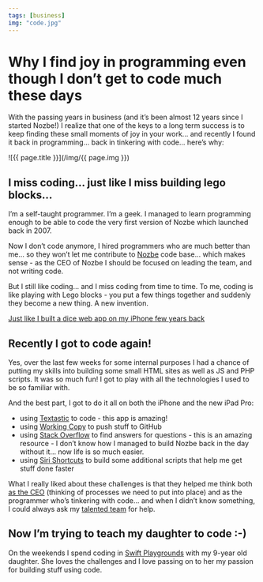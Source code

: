 ```yaml
---
tags: [business]
img: "code.jpg"
---
```


# Why I find joy in programming even though I don’t get to code much these days

With the passing years in business (and it’s been almost 12 years since I started Nozbe!) I realize that one of the keys to a long term success is to keep finding these small moments of joy in your work... and recently I found it back in programming... back in tinkering with code... here’s why:

<!--More-->

![{{ page.title }}](/img/{{ page.img }})

## I miss coding... just like I miss building lego blocks...

I’m a self-taught programmer. I’m a geek. I managed to learn programming enough to be able to code the very first version of Nozbe which launched back in 2007.

Now I don’t code anymore, I hired programmers who are much better than me... so they won’t let me contribute to [Nozbe](https://nozbe.com) code base... which makes sense - as the CEO of Nozbe I should be focused on leading the team, and not writing code.

But I still like coding... and I miss coding from time to time. To me, coding is like playing with Lego blocks - you put a few things together and suddenly they become a new thing. A new invention.

[Just like I built a dice web app on my iPhone few years back](https://sliwinski.com/code-iphone/)

## Recently I got to code again!

Yes, over the last few weeks for some internal purposes I had a chance of putting my skills into building some small HTML sites as well as JS and PHP scripts. It was so much fun! I got to play with all the technologies I used to be so familiar with.

And the best part, I got to do it all on both the iPhone and the new iPad Pro:

- using [Textastic](https://www.textasticapp.com) to code - this app is amazing!
- using [Working Copy](https://workingcopyapp.com) to push stuff to GitHub 
- using [Stack Overflow](https://stackoverflow.com/) to find answers for questions - this is an amazing resource - I don’t know how I managed to build Nozbe back in the day without it... now life is so much easier.
- using [Siri Shortcuts](https://support.apple.com/en-us/HT209055) to build some additional scripts that help me get stuff done faster

What I really liked about these challenges is that they helped me think both [as the CEO](https://nozbe.com/michael) (thinking of processes we need to put into place) and as the programmer who’s tinkering with code... and when I didn’t know something, I could always ask my [talented team](https://nozbe.com/team) for help.

## Now I’m trying to teach my daughter to code :-)

On the weekends I spend coding in [Swift Playgrounds](https://www.apple.com/swift/playgrounds/) with my 9-year old daughter. She loves the challenges and I love passing on to her my passion for building stuff using code.

[n]: https://nozbe.com/?a=mike
[p]: https://thepodcast.fm/
